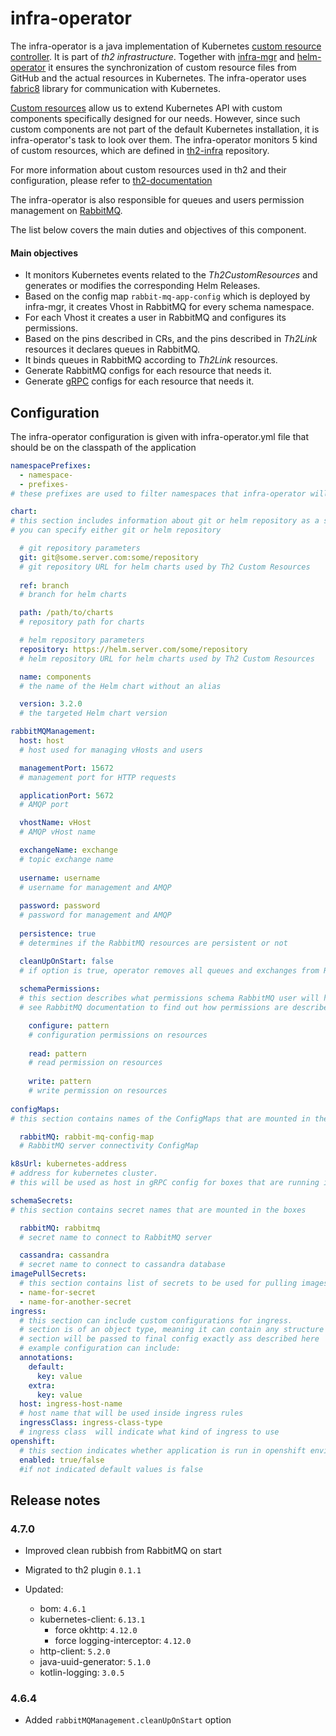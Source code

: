 # infra-operator

The infra-operator is a java implementation of Kubernetes
[custom resource controller](https://kubernetes.io/docs/concepts/extend-kubernetes/api-extension/custom-resources/#custom-controllers).
It is part of _th2 infrastructure_. Together with [infra-mgr](https://github.com/th2-net/th2-infra-mgr) and
[helm-operator](https://github.com/fluxcd/helm-operator)
it ensures the synchronization of custom resource files from GitHub and the actual resources
in Kubernetes. The infra-operator uses [fabric8](https://fabric8.io/guide/) library for communication with Kubernetes.

[Custom resources](https://kubernetes.io/docs/concepts/extend-kubernetes/api-extension/custom-resources/)
allow us to extend Kubernetes API with custom components specifically designed for our needs.
However, since such custom components are not part of the default Kubernetes installation, it is infra-operator's
task to look over them. The infra-operator monitors 5 kind of custom resources, which are defined in
[th2-infra](https://github.com/th2-net/th2-infra/blob/master/values/CRD) repository.

For more information about custom resources used in th2 and their configuration,
please refer to [th2-documentation](https://github.com/th2-net/th2-documentation)

The infra-operator is also responsible for queues and users permission management on [RabbitMQ](https://www.rabbitmq.com/documentation.html).

The list below covers the main duties and objectives of this component.

#### Main objectives
* It monitors Kubernetes events related to the _Th2CustomResources_ and generates or modifies the corresponding Helm Releases.
* Based on the config map `rabbit-mq-app-config` which is deployed by infra-mgr, it creates Vhost in RabbitMQ for every schema namespace.
* For each Vhost it creates a user in RabbitMQ and configures its permissions.
* Based on the pins described in CRs, and the pins described in _Th2Link_ resources it declares queues in RabbitMQ.
* It binds queues in RabbitMQ according to _Th2Link_ resources.
* Generate RabbitMQ configs for each resource that needs it.
* Generate [gRPC](https://grpc.io/docs/) configs for each resource that needs it.

## Configuration
The infra-operator configuration is given with infra-operator.yml file that should be on the classpath of the application

```yaml
namespacePrefixes:
  - namespace-
  - prefixes-
# these prefixes are used to filter namespaces that infra-operator will manage as a schema

chart:
# this section includes information about git or helm repository as a source of helm charts
# you can specify either git or helm repository

  # git repository parameters 
  git: git@some.server.com:some/repository
  # git repository URL for helm charts used by Th2 Custom Resources
  
  ref: branch
  # branch for helm charts

  path: /path/to/charts
  # repository path for charts

  # helm repository parameters 
  repository: https://helm.server.com/some/repository
  # helm repository URL for helm charts used by Th2 Custom Resources

  name: components
  # the name of the Helm chart without an alias

  version: 3.2.0
  # the targeted Helm chart version

rabbitMQManagement:
  host: host
  # host used for managing vHosts and users

  managementPort: 15672
  # management port for HTTP requests 

  applicationPort: 5672
  # AMQP port

  vhostName: vHost
  # AMQP vHost name 

  exchangeName: exchange
  # topic exchange name
  
  username: username
  # username for management and AMQP 
  
  password: password
  # password for management and AMQP
  
  persistence: true
  # determines if the RabbitMQ resources are persistent or not

  cleanUpOnStart: false
  # if option is true, operator removes all queues and exchanges from RabbitMQ on start   
  
  schemaPermissions:
  # this section describes what permissions schema RabbitMQ user will have on its own resources
  # see RabbitMQ documentation to find out how permissions are described

    configure: pattern
    # configuration permissions on resources
    
    read: pattern
    # read permission on resources
    
    write: pattern
    # write permission on resources
    
configMaps:
# this section contains names of the ConfigMaps that are mounted in the boxes

  rabbitMQ: rabbit-mq-config-map
  # RabbitMQ server connectivity ConfigMap

k8sUrl: kubernetes-address
# address for kubernetes cluster. 
# this will be used as host in gRPC config for boxes that are running in node network or externally

schemaSecrets:
# this section contains secret names that are mounted in the boxes

  rabbitMQ: rabbitmq
  # secret name to connect to RabbitMQ server

  cassandra: cassandra
  # secret name to connect to cassandra database
imagePullSecrets:
  # this section contains list of secrets to be used for pulling images
  - name-for-secret
  - name-for-another-secret
ingress:
  # this section can include custom configurations for ingress.
  # section is of an object type, meaning it can contain any structure and any fields 
  # section will be passed to final config exactly ass described here
  # example configuration can include: 
  annotations:
    default:
      key: value
    extra:
      key: value
  host: ingress-host-name
  # host name that will be used inside ingress rules
  ingressClass: ingress-class-type
  # ingress class  will indicate what kind of ingress to use
openshift:
  # this section indicates whether application is run in openshift environment or not
  enabled: true/false
  #if not indicated default values is false
```

## Release notes

### 4.7.0
+ Improved clean rubbish from RabbitMQ on start 
+ Migrated to th2 plugin `0.1.1`

+ Updated:
  + bom: `4.6.1`
  + kubernetes-client: `6.13.1`
    + force okhttp: `4.12.0`
    + force logging-interceptor: `4.12.0`
  + http-client: `5.2.0`
  + java-uuid-generator: `5.1.0`
  + kotlin-logging: `3.0.5`

### 4.6.4
+ Added `rabbitMQManagement.cleanUpOnStart` option